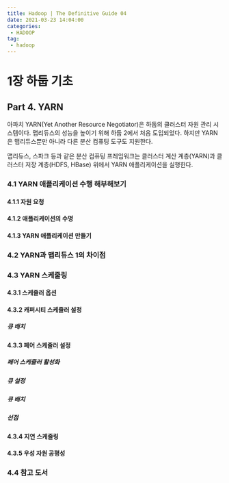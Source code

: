 ```yaml
---
title: Hadoop | The Definitive Guide 04
date: 2021-03-23 14:04:00
categories:
 - HADOOP
tag:
 - hadoop
---
```


# 1장 하둡 기초

## Part 4. YARN

아파치 YARN(Yet Another Resource Negotiator)은 하둡의 클러스터 자원 관리 시스템이다. 맵리듀스의 성능을 높이기 위해 하둡 2에서 처음 도입되었다. 하지만 YARN은 맵리듀스뿐만 아니라 다른 분산 컴퓨팅 도구도 지원한다.

맵리듀스, 스파크 등과 같은 분산 컴퓨팅 프레임워크는 클러스터 계산 계층(YARN)과 클러스터 저장 계층(HDFS, HBase) 위에서 YARN 애플리케이션을 실행한다.

<!-- more -->

### 4.1 YARN 애플리케이션 수행 해부해보기

#### 4.1.1 자원 요청

#### 4.1.2 애플리케이션의 수명

#### 4.1.3 YARN 애플리케이션 만들기

### 4.2 YARN과 맵리듀스 1의 차이점

### 4.3 YARN 스케줄링

#### 4.3.1 스케줄러 옵션

#### 4.3.2 캐퍼시티 스케줄러 설정

##### 큐 배치

#### 4.3.3 페어 스케줄러 설정

##### 페어 스케줄러 활성화

##### 큐 설정

##### 큐 배치

##### 선점

#### 4.3.4 지연 스케줄링

#### 4.3.5 우성 자원 공평성

### 4.4 참고 도서